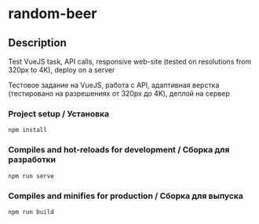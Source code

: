 # random-beer

## Description
Test VueJS task, API calls, responsive web-site (tested on resolutions from 320px to 4K), deploy on a server

Тестовое задание на VueJS, работа с API, адаптивная верстка (тестировано на разрешениях от 320px до 4K), деплой на сервер


### Project setup / Установка
```
npm install
```

### Compiles and hot-reloads for development / Сборка для разработки
```
npm run serve
```

### Compiles and minifies for production / Сборка для выпуска
```
npm run build
```
